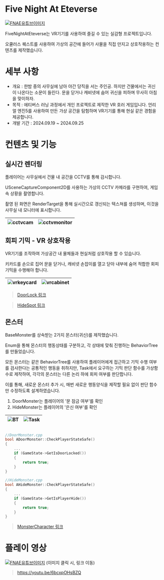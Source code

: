 
# Five Night At Eteverse

[![FNAE유튜브이미지](http://img.youtube.com/vi/6bcxpOHsBZQ/0.jpg)](https://youtu.be/6bcxpOHsBZQ)

FiveNightAtEteverse는 VR기기를 사용하여 즐길 수 있는 실감형 프로젝트입니다.

오큘러스 퀘스트를 사용하여 가상의 공간에 들어가 사물을 직접 만지고 상호작용하는 컨텐츠를 제작했습니다.


# 세부 사항

- 개요 : 한밤 중의 사무실에 남아 야간 당직을 서는 주인공. 하지만 건물에서는 귀신이 나온다는 소문이 들린다. 문을 닫거나 캐비넷에 숨어 귀신을 피하며 무사히 아침을 맞이하자.
- 목적 : 에티버스 러닝 과정에서 개인 프로젝트로 제작한 VR 호러 게임입니다. 언리얼 엔진5를 사용하여 만든 가상 공간을 탐험하며 VR기기를 통해 현실 같은 경험을 제공합니다.
- 개발 기간 : 2024.09.19 ~ 2024.09.25


# 컨텐츠 및 기능

## 실시간 렌더링

플레이어는 사무실에서 건물 내 공간을 CCTV를 통해 감시합니다.

USceneCaptureComponent2D를 사용하는 가상의 CCTV 카메라를 구현하여, 게임 속 상황을 촬영합니다.

촬영 된 화면은 RenderTarget을 통해 실시간으로 갱신되는 텍스쳐를 생성하며, 이것을 사무실 내 모니터에 표시합니다.

![cctvcam](https://github.com/user-attachments/assets/5a7d5e23-6c58-4c19-bb9f-25894ad06108) |![cctvmonitor](https://github.com/user-attachments/assets/a6ee6687-d9df-46e0-bf02-3ddb1854b051)
--- | --- | 


## 회피 기믹 - VR 상호작용

VR기기를 조작하여 가상공간 내 물체들과 현실처럼 상호작용 할 수 있습니다.

키카드를 손으로 집어 문을 닫거나, 캐비넷 손잡이를 열고 닫아 내부에 숨어 적합한 회피 기믹을 수행해야 합니다.

![vrkeycard](https://github.com/user-attachments/assets/91dd5518-0229-42de-ba95-2c88ffaadd88) |![vrcabinet](https://github.com/user-attachments/assets/e6c522fb-3b4f-4e79-88bb-5497c5b019ad)
--- | --- | 
> [DoorLock 링크](https://www.notion.so/DoorLock-ce6f06ab975e49c4ac7f6ee7f841d85c?pvs=21)

> [HideSpot 링크](https://www.notion.so/HideSpot-f6d1b345f6a747f8997678ba02220291?pvs=21)
    
## 몬스터

BaseMonster를 상속받는 2가지 몬스터(귀신)를 제작했습니다.

Enum을 통해 몬스터의 행동상태를 구분하고, 각 상태에 맞춰 진행하는 BehaviorTree를 만들었습니다.

모든 몬스터는 같은 BehaviorTree를 사용하여 플레이어에게 접근하고 기믹 수행 여부를 검사한다는 공통적인 행동을 취하지만, Task에서 요구하는 기믹 판단 함수를 가상함수로 제작하여, 각각의 몬스터는 다른 논리 하에 회피 여부를 판단합니다.

이를 통해, 새로운 몬스터 추가 시, 매번 새로운 행동양식을 제작할 필요 없이 판단 함수만 수정하도록 설계하였습니다.

1. DoorMonster는 플레이어의 '문 잠금 여부'를 확인
2. HideMonster는 플레이어의 '은신 여부'를 확인

![BT](https://github.com/user-attachments/assets/bf457bf1-6b4e-437b-828f-04185dc7a661) |![Task](https://github.com/user-attachments/assets/281998a5-022c-4802-93e8-5b637ee6d1b7)
--- | --- | 

```cpp

//DoorMonster.cpp
bool ADoorMonster::CheckPlayerStateSafe()
{	
	...
	if (GameState->GetIsDoorLocked())
	{
		return true;
	}
}

//HideMonster.cpp
bool AHideMonster::CheckPlayerStateSafe()
{
	...
	if (GameState->GetIsPlayerHide())
	{
		return true;
	}
}
```
    
>[MonsterCharacter 링크](https://www.notion.so/MonsterCharacter-42ce0f29748d40c0b5d1ef7f6a82d1be?pvs=21)


# 플레이 영상

[![FNAE유튜브이미지](http://img.youtube.com/vi/6bcxpOHsBZQ/0.jpg)](https://youtu.be/6bcxpOHsBZQ)
(이미지 클릭 시, 링크 이동)
> https://youtu.be/6bcxpOHsBZQ
